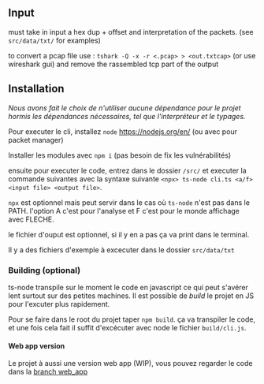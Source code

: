 ## Input

must take in input a hex dup + offset and interpretation of the packets. (see `src/data/txt/` for examples)

to convert a pcap file use : `tshark -Q -x -r <.pcap> > <out.txtcap>` (or use wireshark gui)
and remove the rassembled tcp part of the output

## Installation

*Nous avons fait le choix de n'utiliser aucune dépendance pour le projet hormis les dépendances nécessaires, tel que l'interpréteur et le typages.*

Pour executer le cli, installez `node` https://nodejs.org/en/ (ou avec pour packet manager)

Installer les modules avec `npm i` (pas besoin de fix les vulnérabilités)

ensuite pour executer le code, entrez dans le dossier  `/src/` et executer la commande suivantes avec la syntaxe suivante `<npx> ts-node cli.ts <a/f> <input file> <output file>`.

`npx` est optionnel mais peut servir dans le cas où `ts-node` n'est pas dans le PATH. l'option A c'est pour l'analyse et F c'est pour le monde affichage avec FLECHE.

le fichier d'ouput est optionnel, si il y en a pas ça va print dans le terminal.

Il y a des fichiers d'exemple à excecuter dans le dossier `src/data/txt`

### Building (optional)

ts-node transpile sur le moment le code en javascript ce qui peut s'avérer lent surtout sur des petites machines. Il est possible de *build* le projet en JS pour l'excuter plus rapidement. 

Pour se faire dans le root du projet taper `npm build`. ça va transpiler le code, et une fois cela fait il suffit d'excécuter avec node le fichier `build/cli.js`.

#### Web app version

Le projet à aussi une version web app (WIP), vous pouvez regarder le code dans la [branch web_app](https://github.com/rboudrouss/request_parser/tree/webapp)